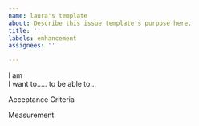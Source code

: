 ```yaml
---
name: laura's template
about: Describe this issue template's purpose here.
title: ''
labels: enhancement
assignees: ''

---
```


I am         
I want to.....                          to be able to...

Acceptance Criteria


Measurement
